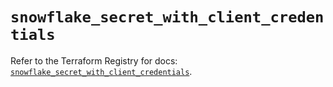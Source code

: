 # `snowflake_secret_with_client_credentials`

Refer to the Terraform Registry for docs: [`snowflake_secret_with_client_credentials`](https://registry.terraform.io/providers/snowflakedb/snowflake/2.8.0/docs/resources/secret_with_client_credentials).
